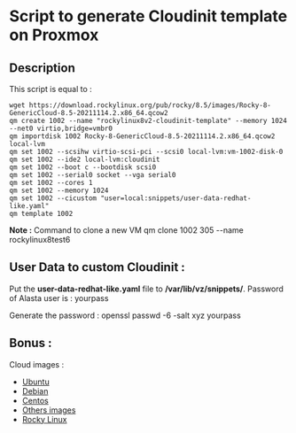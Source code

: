 # Script to generate Cloudinit template on Proxmox

## Description
This script is equal to :

```
wget https://download.rockylinux.org/pub/rocky/8.5/images/Rocky-8-GenericCloud-8.5-20211114.2.x86_64.qcow2
qm create 1002 --name "rockylinux8v2-cloudinit-template" --memory 1024 --net0 virtio,bridge=vmbr0
qm importdisk 1002 Rocky-8-GenericCloud-8.5-20211114.2.x86_64.qcow2 local-lvm
qm set 1002 --scsihw virtio-scsi-pci --scsi0 local-lvm:vm-1002-disk-0
qm set 1002 --ide2 local-lvm:cloudinit
qm set 1002 --boot c --bootdisk scsi0
qm set 1002 --serial0 socket --vga serial0
qm set 1002 --cores 1
qm set 1002 --memory 1024
qm set 1002 --cicustom "user=local:snippets/user-data-redhat-like.yaml"
qm template 1002
```

**Note :**
Command to clone a new VM
qm clone 1002 305 --name rockylinux8test6


## User Data to custom Cloudinit :
Put the **user-data-redhat-like.yaml** file to **/var/lib/vz/snippets/**.
Password of Alasta user is : yourpass

Generate the password :
openssl passwd -6 -salt xyz  yourpass

## Bonus :
Cloud images :  
- <a href="https://cloud-images.ubuntu.com/" target=_blank>Ubuntu</a>
- <a href="https://cloud.debian.org/images/cloud/" target=_blank>Debian</a>
- <a href="https://cloud.centos.org/centos/" target=_blank>Centos</a>
- <a href="https://docs.openstack.org/image-guide/obtain-images.html" target=_blank>Others images</a>
- <a href="http://download.rockylinux.org/pub/rocky/" target=_blank>Rocky Linux</a>



